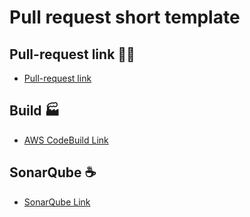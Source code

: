 # Pull request short template

## Pull-request link 👨‍💻

* [Pull-request link](https://eu-west-1.console.aws.amazon.com/codesuite/codecommit/repositories/test/pull-requests/1935/details?region=eu-west-1)

## Build 🏭

* [AWS CodeBuild Link](https://eu-west-1.console.aws.amazon.com/codesuite/codebuild/123/projects/test-build/history?region=eu-west-1&builds-meta=123)

## SonarQube ☕

* [SonarQube Link](https://sonar.devops.test.cloud/dashboard?id=test-idp-services&pullRequest=1899)

